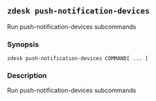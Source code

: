 ## `zdesk push-notification-devices`

Run push-notification-devices subcommands

### Synopsis

    zdesk push-notification-devices COMMAND[ ... ]

### Description

Run push-notification-devices subcommands

